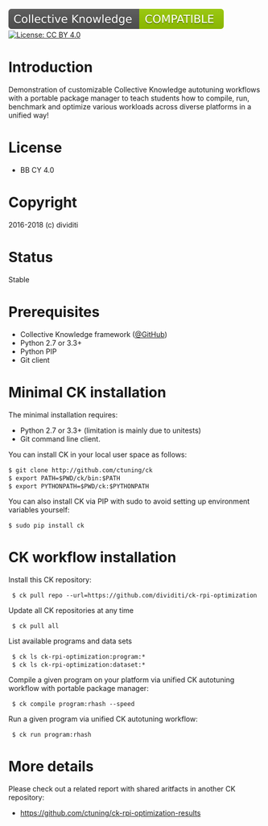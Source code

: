 [![compatibility](https://github.com/ctuning/ck-guide-images/blob/master/ck-compatible.svg)](https://github.com/ctuning/ck)
[![License: CC BY 4.0](https://img.shields.io/badge/License-CC%20BY%204.0-lightgrey.svg)](http://creativecommons.org/licenses/by/4.0/)

Introduction
============

Demonstration of customizable Collective Knowledge autotuning workflows 
with a portable package manager to teach students how to compile, run, 
benchmark and optimize various workloads across diverse platforms
in a unified way!

License
=======
* BB CY 4.0

Copyright
=========
2016-2018 (c) dividiti

Status
======
Stable

Prerequisites
=============
* Collective Knowledge framework ([@GitHub](http://github.com/ctuning/ck))
* Python 2.7 or 3.3+
* Python PIP
* Git client

Minimal CK installation
=======================

The minimal installation requires:

* Python 2.7 or 3.3+ (limitation is mainly due to unitests)
* Git command line client.

You can install CK in your local user space as follows:

```
$ git clone http://github.com/ctuning/ck
$ export PATH=$PWD/ck/bin:$PATH
$ export PYTHONPATH=$PWD/ck:$PYTHONPATH
```

You can also install CK via PIP with sudo to avoid setting up environment variables yourself:

```
$ sudo pip install ck
```

CK workflow installation
========================


Install this CK repository:

```
 $ ck pull repo --url=https://github.com/dividiti/ck-rpi-optimization
```

Update all CK repositories at any time
```
 $ ck pull all
```

List available programs and data sets

```
 $ ck ls ck-rpi-optimization:program:*
 $ ck ls ck-rpi-optimization:dataset:*
```

Compile a given program on your platform via unified CK autotuning workflow with portable package manager:
```
 $ ck compile program:rhash --speed
```

Run a given program via unified CK autotuning workflow:

```
 $ ck run program:rhash
```

More details
============

Please check out a related report with shared aritfacts in another CK repository:
* https://github.com/ctuning/ck-rpi-optimization-results
